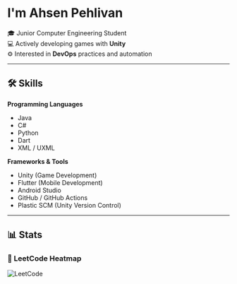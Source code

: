 # I'm Ahsen Pehlivan

🎓 Junior Computer Engineering Student  
💻 Actively developing games with **Unity**  
⚙️ Interested in **DevOps** practices and automation  

---

## 🛠 Skills

**Programming Languages**  
- Java  
- C#  
- Python  
- Dart  
- XML / UXML  

**Frameworks & Tools**  
- Unity (Game Development)  
- Flutter (Mobile Development)  
- Android Studio  
- GitHub / GitHub Actions  
- Plastic SCM (Unity Version Control)  

---

## 📊 Stats

### 🧠 LeetCode Heatmap
![LeetCode](https://leetcard.jacoblin.cool/ahsenpehlivan?ext=heatmap&theme=dark)
